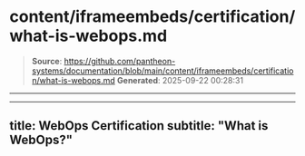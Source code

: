 # content/iframeembeds/certification/what-is-webops.md

> **Source**: https://github.com/pantheon-systems/documentation/blob/main/content/iframeembeds/certification/what-is-webops.md
> **Generated**: 2025-09-22 00:28:31

---

---
title: WebOps Certification
subtitle: "What is WebOps?"
---

<Partial file="certification-guide/what-is-webops.md" />
